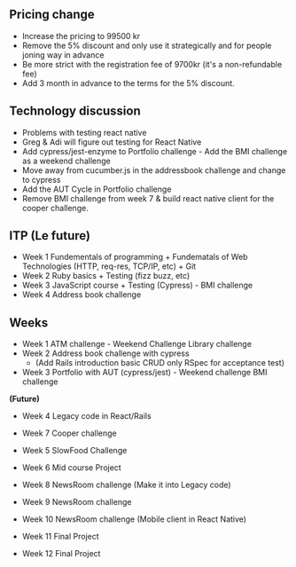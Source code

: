 ## Pricing change
- Increase the pricing to 99500 kr
- Remove the 5% discount and only use it strategically and for people joning way in advance
- Be more strict with the registration fee of 9700kr (it's a non-refundable fee)
- Add 3 month in advance to the terms for the 5% discount.

## Technology discussion
- Problems with testing react native
- Greg & Adi will figure out testing for React Native
- Add cypress/jest-enzyme to Portfolio challenge - Add the BMI challenge as a weekend challenge
- Move away from cucumber.js in the addressbook challenge and change to cypress
- Add the AUT Cycle in Portfolio challenge
- Remove BMI challenge from week 7 & build react native client for the cooper challenge.

## ITP (Le future)
- Week 1 Fundementals of programming + Fundematals of Web Technologies (HTTP, req-res, TCP/IP, etc) + Git
- Week 2 Ruby basics + Testing (fizz buzz, etc)
- Week 3 JavaScript course + Testing (Cypress) - BMI challenge
- Week 4 Address book challenge

## Weeks
- Week 1 ATM challenge - Weekend Challenge Library challenge
- Week 2 Address book challenge with cypress 
  - (Add Rails introduction basic CRUD only RSpec for acceptance test)
- Week 3 Portfolio with AUT (cypress/jest) - Weekend challenge BMI challenge

 **(Future)**
- Week 4 Legacy code in React/Rails
- Week 7 Cooper challenge
- Week 5 SlowFood Challenge
- Week 6 Mid course Project

- Week 8 NewsRoom challenge (Make it into Legacy code)
- Week 9 NewsRoom challenge
- Week 10 NewsRoom challenge (Mobile client in React Native)
- Week 11 Final Project
- Week 12 Final Project
